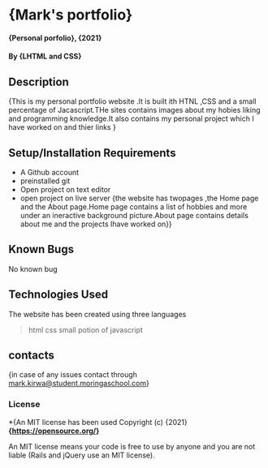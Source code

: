 # {Mark's portfolio}
#### {Personal porfolio}, {2021}
#### By **{LHTML and CSS}**
## Description
{This is my personal portfolio website .It is built ith HTNL ,CSS and a small percentage of Jacascript.THe sites contains images about my hobies liking and programming knowledge.It also contains my personal project which I have worked on and thier links }
## Setup/Installation Requirements
* A Github account
* preinstalled git
* Open project on text editor
* open project on live server
{the website has twopages ,the Home page and the About page.Home page contains a list of hobbies and more under an ineractive background picture.About page contains details about me and the projects Ihave worked on}}
## Known Bugs
No known bug
## Technologies Used
The website has been created using three languages 
>html 
>css
>small potion of javascript
## contacts
{in case of any issues contact  through mark.kirwa@student.moringaschool.com}
### License
*{An MIT license has been used
Copyright (c) {2021}**{https://opensource.org/}**
  
 An MIT license means your code is free to use by anyone and you are not liable (Rails and jQuery use an MIT license).

